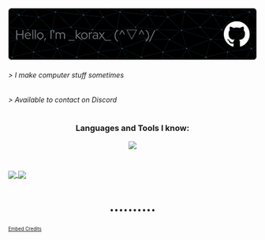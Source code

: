 <a href="https://koraxial.github.io/">
  <img src="https://github.com/koraxial/koraxial/blob/main/koraxial-github-header-image.png" />
</a>

<h6> > I make computer stuff sometimes</h6>
<h6> > Available to contact on Discord</h6>
<h1 align="center"> </h1>

<h3 align="center">Languages and Tools I know:</h3>
<p align="center">
  <a href="https://github.com/koraxial">
    <img src="https://skillicons.dev/icons?i=git,github,python,mysql,vscode,blender,linux,bash,html,ps,pr" />
  </a>
</p>
<h1 align="center"> </h1>

<a href="https://github.com/koraxial">
  <img height=200 align="center" src="https://github-readme-stats.vercel.app/api?username=koraxial&theme=nord&show_icons=true&bg_color=00000000&hide_border=false&count_private=true&card_width=50&rank_icon=github&hide_rank=false"/>
</a>
<a href="https://github.com/koraxial">
  <img height=200 align="center" src="https://github-readme-stats.vercel.app/api/top-langs?username=koraxial&exclude_repo=koraxial,koraxial.github.io,Xbox-2-PlayStation-Emulator-AlFa&theme=nord&bg_color=00000000&hide_border=false&layout=donut&langs_count=8&card_width=50" />
</a>
<h1 align="center">..........</h1>

<sub><sup>[Embed Credits](https://github.com/koraxial/koraxial/blob/main/credits.md)</sup></sub>

